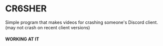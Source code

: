 # CR6SHER
Simple program that makes videos for crashing someone's Discord client. (may not crash on recent client versions)

#### WORKING AT IT
